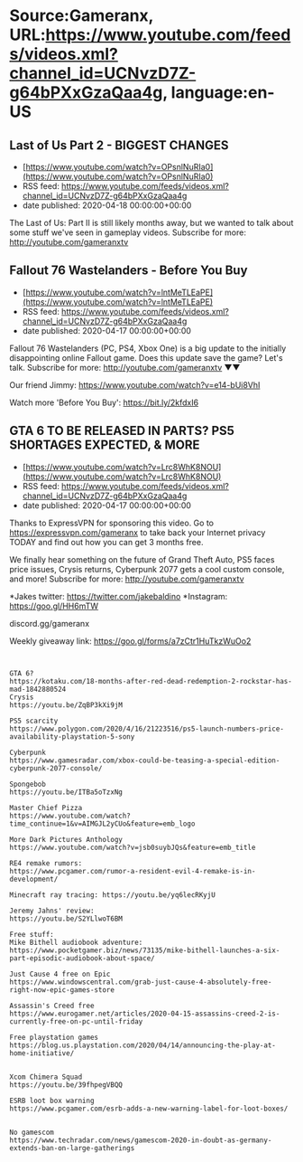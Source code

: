 # Source:Gameranx, URL:https://www.youtube.com/feeds/videos.xml?channel_id=UCNvzD7Z-g64bPXxGzaQaa4g, language:en-US

## Last of Us Part 2 - BIGGEST CHANGES
 - [https://www.youtube.com/watch?v=OPsnlNuRIa0](https://www.youtube.com/watch?v=OPsnlNuRIa0)
 - RSS feed: https://www.youtube.com/feeds/videos.xml?channel_id=UCNvzD7Z-g64bPXxGzaQaa4g
 - date published: 2020-04-18 00:00:00+00:00

The Last of Us: Part II is still likely months away, but we wanted to talk about some stuff we've seen in gameplay videos.
Subscribe for more: http://youtube.com/gameranxtv

## Fallout 76 Wastelanders - Before You Buy
 - [https://www.youtube.com/watch?v=lntMeTLEaPE](https://www.youtube.com/watch?v=lntMeTLEaPE)
 - RSS feed: https://www.youtube.com/feeds/videos.xml?channel_id=UCNvzD7Z-g64bPXxGzaQaa4g
 - date published: 2020-04-17 00:00:00+00:00

Fallout 76 Wastelanders (PC, PS4, Xbox One) is a big update to the initially disappointing online Fallout game. Does this update save the game? Let's talk.
Subscribe for more: http://youtube.com/gameranxtv ▼▼

Our friend Jimmy: https://www.youtube.com/watch?v=e14-bUi8VhI

Watch more 'Before You Buy': https://bit.ly/2kfdxI6

## GTA 6 TO BE RELEASED IN PARTS? PS5 SHORTAGES EXPECTED, & MORE
 - [https://www.youtube.com/watch?v=Lrc8WhK8NOU](https://www.youtube.com/watch?v=Lrc8WhK8NOU)
 - RSS feed: https://www.youtube.com/feeds/videos.xml?channel_id=UCNvzD7Z-g64bPXxGzaQaa4g
 - date published: 2020-04-17 00:00:00+00:00

Thanks to ExpressVPN for sponsoring this video. Go to https://expressvpn.com/gameranx to take back your Internet privacy TODAY and find out how you can get 3 months free.

We finally hear something on the future of Grand Theft Auto, PS5 faces price issues, Crysis returns, Cyberpunk 2077 gets a cool custom console, and more!
Subscribe for more: http://youtube.com/gameranxtv 

*Jakes twitter: https://twitter.com/jakebaldino 
*Instagram: https://goo.gl/HH6mTW 

 discord.gg/gameranx 

 Weekly giveaway link: https://goo.gl/forms/a7zCtr1HuTkzWuOo2 



 ~~~~STORIES~~~~


GTA 6?
https://kotaku.com/18-months-after-red-dead-redemption-2-rockstar-has-mad-1842880524
Crysis
https://youtu.be/ZqBP3kXi9jM

PS5 scarcity
https://www.polygon.com/2020/4/16/21223516/ps5-launch-numbers-price-availability-playstation-5-sony

Cyberpunk
https://www.gamesradar.com/xbox-could-be-teasing-a-special-edition-cyberpunk-2077-console/

Spongebob
https://youtu.be/ITBa5oTzxNg

Master Chief Pizza
https://www.youtube.com/watch?time_continue=1&v=AIMGJL2yCUo&feature=emb_logo

More Dark Pictures Anthology
https://www.youtube.com/watch?v=jsb0suybJQs&feature=emb_title

RE4 remake rumors:
https://www.pcgamer.com/rumor-a-resident-evil-4-remake-is-in-development/

Minecraft ray tracing: https://youtu.be/yq6lecRKyjU

Jeremy Jahns' review:
https://youtu.be/S2YLlwoT6BM

Free stuff:
Mike Bithell audiobook adventure:
https://www.pocketgamer.biz/news/73135/mike-bithell-launches-a-six-part-episodic-audiobook-about-space/

Just Cause 4 free on Epic
https://www.windowscentral.com/grab-just-cause-4-absolutely-free-right-now-epic-games-store

Assassin's Creed free
https://www.eurogamer.net/articles/2020-04-15-assassins-creed-2-is-currently-free-on-pc-until-friday

Free playstation games https://blog.us.playstation.com/2020/04/14/announcing-the-play-at-home-initiative/


Xcom Chimera Squad
https://youtu.be/39fhpegVBQQ

ESRB loot box warning
https://www.pcgamer.com/esrb-adds-a-new-warning-label-for-loot-boxes/


No gamescom
https://www.techradar.com/news/gamescom-2020-in-doubt-as-germany-extends-ban-on-large-gatherings

